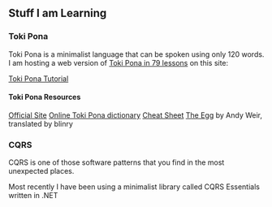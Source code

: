 ## Stuff I am Learning

### Toki Pona
Toki Pona is a minimalist language that can be spoken using only 120 words.  
I am hosting a web version of [Toki Pona in 79 lessons](https://aiki.pbworks.com/f/tp+in+76+lessons+English.pdf) on this site:

[Toki Pona Tutorial](TokiPona.md)

#### Toki Pona Resources
[Official Site](https://tokipona.org/)
[Online Toki Pona dictionary](https://lipu-linku.github.io/) 
[Cheat Sheet](https://blinry.org/toki-pona-cheat-sheet/toki-pona-cheat-sheet.pdf)
[The Egg](https://blinry.org/sike-mama/) by Andy Weir, translated by blinry

### CQRS
CQRS is one of those software patterns that you find in the most unexpected places.

Most recently I have been using a minimalist library called CQRS Essentials written in .NET